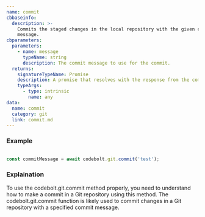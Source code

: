 ```yaml
---
name: commit
cbbaseinfo:
  description: >-
    Commits the staged changes in the local repository with the given commit
    message.
cbparameters:
  parameters:
    - name: message
      typeName: string
      description: The commit message to use for the commit.
  returns:
    signatureTypeName: Promise
    description: A promise that resolves with the response from the commit event.
    typeArgs:
      - type: intrinsic
        name: any
data:
  name: commit
  category: git
  link: commit.md
---
```

<CBBaseInfo/> 
 <CBParameters/>

### Example 

```js

const commitMessage = await codebolt.git.commit('test');

```



### Explaination 

To use the codebolt.git.commit method properly, you need to understand how to make a commit in a Git repository using this method. The codebolt.git.commit function is likely used to commit changes in a Git repository with a specified commit message.